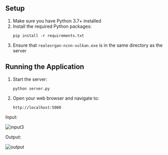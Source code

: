 ## Setup

1. Make sure you have Python 3.7+ installed
2. Install the required Python packages:
   ```
   pip install -r requirements.txt
   ```
3. Ensure that `realesrgan-ncnn-vulkan.exe` is in the same directory as the server

## Running the Application

1. Start the server:
   ```
   python server.py
   ```
2. Open your web browser and navigate to:
   ```
   http://localhost:5000
   ```


Input:

![input3](https://github.com/user-attachments/assets/a23d54fb-7dc9-49ba-9900-9bf855c43f6c)

Output:

![output](https://github.com/user-attachments/assets/2a05b118-4036-4316-85bb-a7522a2fdc44)
